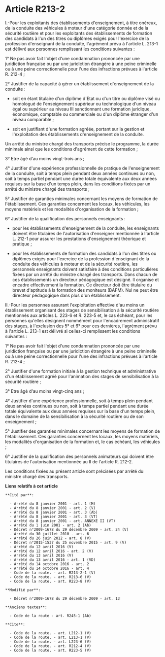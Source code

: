 # Article R213-2

I.-Pour les exploitants des établissements d'enseignement, à titre onéreux, de la conduite des véhicules à moteur d'une
catégorie donnée et de la sécurité routière et pour les exploitants des établissements de formation des candidats à l'un des
titres ou diplômes exigés pour l'exercice de la profession d'enseignant de la conduite, l'agrément prévu à l'article L. 213-1
est délivré aux personnes remplissant les conditions suivantes : 

1° Ne pas avoir fait l'objet d'une condamnation prononcée par une juridiction française ou par une juridiction étrangère à
une peine criminelle ou à une peine correctionnelle pour l'une des infractions prévues à l'article R. 212-4 ; 

2° Justifier de la capacité à gérer un établissement d'enseignement de la conduite :

- soit en étant titulaire d'un diplôme d'Etat ou d'un titre ou diplôme visé ou homologué de l'enseignement supérieur ou
technologique d'un niveau égal ou supérieur au niveau III sanctionnant une formation juridique, économique, comptable ou
commerciale ou d'un diplôme étranger d'un niveau comparable ;

- soit en justifiant d'une formation agréée, portant sur la gestion et l'exploitation des établissements d'enseignement de la
conduite. 

Un arrêté du ministre chargé des transports précise le programme, la durée minimale ainsi que les conditions d'agrément de
cette formation ; 

3° Etre âgé d'au moins vingt-trois ans ; 

4° Justifier d'une expérience professionnelle de pratique de l'enseignement de la conduite, soit à temps plein pendant deux
années continues ou non, soit à temps partiel pendant une durée totale équivalente aux deux années requises sur la base d'un
temps plein, dans les conditions fixées par un arrêté du ministre chargé des transports ; 

5° Justifier de garanties minimales concernant les moyens de formation de l'établissement. Ces garanties concernent les
locaux, les véhicules, les moyens matériels et les modalités d'organisation de la formation ; 

6° Justifier de la qualification des personnels enseignants :

- pour les établissements d'enseignement de la conduite, les enseignants doivent être titulaires de l'autorisation
d'enseigner mentionnée à l'article L. 212-1 pour assurer les prestations d'enseignement théorique et pratique ;

- pour les établissements de formation des candidats à l'un des titres ou diplômes exigés pour l'exercice de la profession
d'enseignant de la conduite des véhicules à moteur et de la sécurité routière, les personnels enseignants doivent satisfaire
à des conditions particulières fixées par un arrêté du ministre chargé des transports. Dans chacun de ces établissements un
directeur pédagogique est désigné. Il organise et encadre effectivement la formation. Ce directeur doit être titulaire du
brevet d'aptitude à la formation des moniteurs (BAFM). Nul ne peut être directeur pédagogique dans plus d'un établissement. 

II.-Pour les personnes assurant l'exploitation effective d'au moins un établissement organisant des stages de sensibilisation
à la sécurité routière mentionnés aux articles L. 223-6 et R. 223-5 et, le cas échéant, pour les personnes qu'elles désignent
nommément pour l'encadrement administratif des stages, à l'exclusion des 5° et 6° pour ces dernières, l'agrément prévu à
l'article L. 213-1 est délivré si celles-ci remplissent les conditions suivantes : 

1° Ne pas avoir fait l'objet d'une condamnation prononcée par une juridiction française ou par une juridiction étrangère à
une peine criminelle ou à une peine correctionnelle pour l'une des infractions prévues à l'article R. 212-4 ; 

2° Justifier d'une formation initiale à la gestion technique et administrative d'un établissement agréé pour l'animation des
stages de sensibilisation à la sécurité routière ; 

3° Etre âgé d'au moins vingt-cinq ans ; 

4° Justifier d'une expérience professionnelle, soit à temps plein pendant deux années continues ou non, soit à temps partiel
pendant une durée totale équivalente aux deux années requises sur la base d'un temps plein, dans le domaine de la
sensibilisation à la sécurité routière ou de son enseignement ; 

5° Justifier des garanties minimales concernant les moyens de formation de l'établissement. Ces garanties concernent les
locaux, les moyens matériels, les modalités d'organisation de la formation et, le cas échéant, les véhicules ; 

6° Justifier de la qualification des personnels animateurs qui doivent être titulaires de l'autorisation mentionnée au II de
l'article R. 212-2. 

Les conditions fixées au présent article sont précisées par arrêté du ministre chargé des transports.

**Liens relatifs à cet article**

	**Cité par**:

	  - Arrêté du 8 janvier 2001 - art. 1 (M)
	  - Arrêté du 8 janvier 2001 - art. 2 (V)
	  - Arrêté du 8 janvier 2001 - art. 3 (Ab)
	  - Arrêté du 8 janvier 2001 - art. 3 (VT)
	  - Arrêté du 8 janvier 2001 - art. ANNEXE II (VT)
	  - Arrêté du 1 juin 2001 - art. 2 (Ab)
	  - Décret n°2009-1678 du 29 décembre 2009 - art. 24 (V)
	  - Arrêté du 30 juillet 2010 - art. 6
	  - Arrêté du 26 juin 2012 - art. 8 (V)
	  - Décret n°2015-1537 du 25 novembre 2015 - art. 9 (V)
	  - Arrêté du 12 avril 2016 (V)
	  - Arrêté du 12 avril 2016 - art. 2 (V)
	  - Arrêté du 13 avril 2016 (V)
	  - Arrêté du 13 avril 2016 - art. 1 (VD)
	  - Arrêté du 14 octobre 2016 - art. 2
	  - Arrêté du 14 octobre 2016 - art. 4
	  - Code de la route. - art. R213-2-1 (V)
	  - Code de la route. - art. R213-6 (V)
	  - Code de la route. - art. R223-8 (V)

	**Modifié par**:

	  - Décret n°2009-1678 du 29 décembre 2009 - art. 13

	**Anciens textes**:

	  - Code de la route - art. R245-1 (Ab)

	**Cite**:

	  - Code de la route. - art. L212-1 (V)
	  - Code de la route. - art. L213-1 (V)
	  - Code de la route. - art. L223-6 (V)
	  - Code de la route. - art. R212-4 (V)
	  - Code de la route. - art. R223-5 (V)
